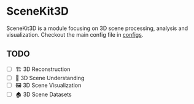 # SceneKit3D

SceneKit3D is a module focusing on 3D scene processing, analysis and visualization. Checkout the main config file in [configs](./configs/scenekit3d.yaml).

## TODO

- [ ] 🏗️ 3D Reconstruction
- [ ] 🧠 3D Scene Understanding
- [ ] 🖼️ 3D Scene Visualization
- [ ] 🏠 3D Scene Datasets
